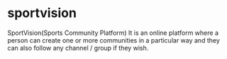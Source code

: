 # sportvision
SportVision(Sports Community Platform) It is an online platform where a person can create one or more communities in a particular way and they can also follow any channel / group if they wish.
